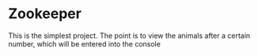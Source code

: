 # Zookeeper
This is the simplest project. The point is to view the animals after a certain number, which will be entered into the console

